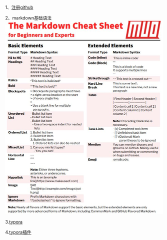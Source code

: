1、[注册github](https://github.com/)

2、markdown基础语法 ![](.\sources\markdown.png)

3.[typora](https://typora.io/)

4.[typora插件](https://github.com/jgm/pandoc/releases/tag/2.10.1)
